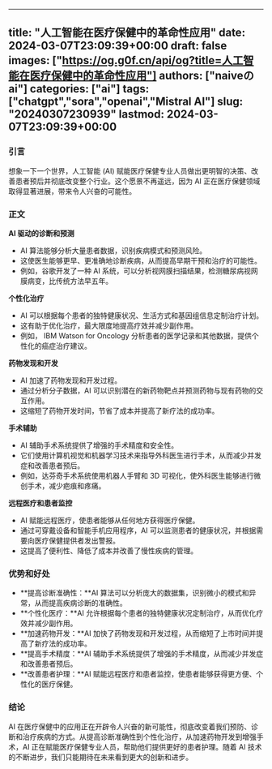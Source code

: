 
---
title: "人工智能在医疗保健中的革命性应用"
date: 2024-03-07T23:09:39+00:00
draft: false
images: ["https://og.g0f.cn/api/og?title=人工智能在医疗保健中的革命性应用"]
authors: ["naiveのai"]
categories: ["ai"]
tags: ["chatgpt","sora","openai","Mistral AI"]
slug: "20240307230939"
lastmod: 2024-03-07T23:09:39+00:00
---
### 引言

想象一下一个世界，人工智能 (AI) 赋能医疗保健专业人员做出更明智的决策、改善患者预后并彻底改变整个行业。这个愿景不再遥远，因为 AI 正在医疗保健领域取得显著进展，带来令人兴奋的可能性。

### 正文

**AI 驱动的诊断和预测**

* AI 算法能够分析大量患者数据，识别疾病模式和预测风险。
* 这使医生能够更早、更准确地诊断疾病，从而提高早期干预和治疗的可能性。
* 例如，谷歌开发了一种 AI 系统，可以分析视网膜扫描结果，检测糖尿病视网膜病变，比传统方法早五年。

**个性化治疗**

* AI 可以根据每个患者的独特健康状况、生活方式和基因组信息定制治疗计划。
* 这有助于优化治疗，最大限度地提高疗效并减少副作用。
* 例如， IBM Watson for Oncology 分析患者的医学记录和其他数据，提供个性化的癌症治疗建议。

**药物发现和开发**

* AI 加速了药物发现和开发过程。
* 通过分析分子数据，AI 可以识别潜在的新药物靶点并预测药物与现有药物的交互作用。
* 这缩短了药物开发时间，节省了成本并提高了新疗法的成功率。

**手术辅助**

* AI 辅助手术系统提供了增强的手术精度和安全性。
* 它们使用计算机视觉和机器学习技术来指导外科医生进行手术，从而减少并发症和改善患者预后。
* 例如，达芬奇手术系统使用机器人手臂和 3D 可视化，使外科医生能够进行微创手术，减少疤痕和疼痛。

**远程医疗和患者监控**

* AI 赋能远程医疗，使患者能够从任何地方获得医疗保健。
* 通过可穿戴设备和智能手机应用程序，AI 可以监测患者的健康状况，并根据需要向医疗保健提供者发出警报。
* 这提高了便利性、降低了成本并改善了慢性疾病的管理。

### 优势和好处

* **提高诊断准确性：**AI 算法可以分析庞大的数据集，识别微小的模式和异常，从而提高疾病诊断的准确性。
* **个性化医疗：**AI 允许根据每个患者的独特健康状况定制治疗，从而优化疗效并减少副作用。
* **加速药物开发：**AI 加快了药物发现和开发过程，从而缩短了上市时间并提高了新疗法的成功率。
* **提高手术精度：**AI 辅助手术系统提供了增强的手术精度，从而减少并发症和改善患者预后。
* **改善患者护理：**AI 赋能远程医疗和患者监控，使患者能够获得更方便、个性化的医疗保健。

### 结论

AI 在医疗保健中的应用正在开辟令人兴奋的新可能性，彻底改变着我们预防、诊断和治疗疾病的方式。从提高诊断准确性到个性化治疗，从加速药物开发到增强手术，AI 正在赋能医疗保健专业人员，帮助他们提供更好的患者护理。随着 AI 技术的不断进步，我们只能期待在未来看到更大的创新和进步。